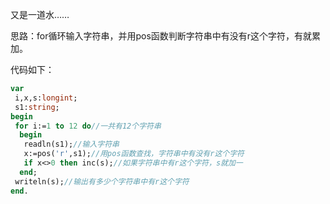 又是一道水……

思路：for循环输入字符串，并用pos函数判断字符串中有没有r这个字符，有就累加。

代码如下：
```pascal
var
 i,x,s:longint;
 s1:string;
begin
 for i:=1 to 12 do//一共有12个字符串
  begin
   readln(s1);//输入字符串
   x:=pos('r',s1);//用pos函数查找，字符串中有没有r这个字符
   if x<>0 then inc(s);//如果字符串中有r这个字符，s就加一
  end;
 writeln(s);//输出有多少个字符串中有r这个字符
end.
```